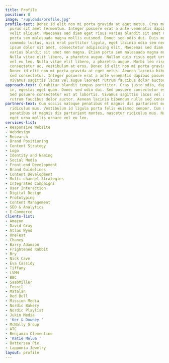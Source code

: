 ```yaml
---
title: Profile
position: 0
image: "/uploads/profile.jpg"
profile-text: Donec id elit non mi porta gravida at eget metus. Cras mattis consectetur
  purus sit amet fermentum. Integer posuere erat a ante venenatis dapibus posuere
  velit aliquet. Maecenas sed diam eget risus varius blandit sit amet non magna. Etiam
  porta sem malesuada magna mollis euismod. Donec sed odio dui. Duis mollis, est non
  commodo luctus, nisi erat porttitor ligula, eget lacinia odio sem nec elit. Lorem
  ipsum dolor sit amet, consectetur adipiscing elit. Maecenas sed diam eget risus
  varius blandit sit amet non magna. Etiam porta sem malesuada magna mollis euismod.
  Nulla vitae elit libero, a pharetra augue. Nullam quis risus eget urna mollis ornare
  vel eu leo. Nulla vitae elit libero, a pharetra augue. Morbi leo risus, porta ac
  consectetur ac, vestibulum at eros. Donec id elit non mi porta gravida at eget metus.
  Donec id elit non mi porta gravida at eget metus. Aenean lacinia bibendum nulla
  sed consectetur. Integer posuere erat a ante venenatis dapibus posuere velit aliquet.
  Vivamus sagittis lacus vel augue laoreet rutrum faucibus dolor auctor.
approach-text: Curabitur blandit tempus porttitor. Cras justo odio, dapibus ac facilisis
  in, egestas eget quam. Donec sed odio dui. Sed posuere consectetur est at lobortis.
  Sed posuere consectetur est at lobortis. Vivamus sagittis lacus vel augue laoreet
  rutrum faucibus dolor auctor. Aenean lacinia bibendum nulla sed consectetur.
partners-text: Cum sociis natoque penatibus et magnis dis parturient montes, nascetur
  ridiculus mus. Vestibulum id ligula porta felis euismod semper. Cum sociis natoque
  penatibus et magnis dis parturient montes, nascetur ridiculus mus. Nullam quis risus
  eget urna mollis ornare vel eu leo.
services-list:
- Responsive Website
- Webdesign
- Research
- Brand Positioning
- Content Strategy
- Logo
- Identity and Naming
- Social Media
- Front-end Development
- Brand Guidelines
- Content Development
- Multi-channel Strategies
- Integrated Campaigns
- User Interaction
- Digital Design
- Prototyping
- Content Management
- SEO & Analytics
- E-Commerce
clients-list:
- Amazon
- David Gray
- Atlas Wynd
- OneFest
- Chaney
- Barry Adamson
- Frightened Rabbit
- Bry
- Nick Cave
- Eva Cassidy
- Tiffany
- LVMH
- BBC
- SaabMiller
- Fossil
- Matalan
- Red Bull
- Mission Media
- Nordic Bakery
- Nordic Playlist
- Jukin Media
- 'Ker & Downey '
- McNally Group
- ATC
- Benjamin Clementine
- 'Katie Melua '
- Battersea Pie
- Lapponia Jewelry
layout: profile
---
```


